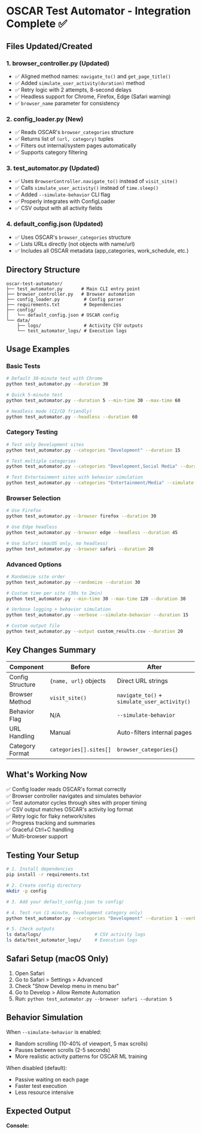 # OSCAR Test Automator - Integration Complete ✅

## Files Updated/Created

### 1. **browser_controller.py** (Updated)
- ✅ Aligned method names: `navigate_to()` and `get_page_title()`
- ✅ Added `simulate_user_activity(duration)` method
- ✅ Retry logic with 2 attempts, 8-second delays
- ✅ Headless support for Chrome, Firefox, Edge (Safari warning)
- ✅ `browser_name` parameter for consistency

### 2. **config_loader.py** (New)
- ✅ Reads OSCAR's `browser_categories` structure
- ✅ Returns list of `(url, category)` tuples
- ✅ Filters out internal/system pages automatically
- ✅ Supports category filtering

### 3. **test_automator.py** (Updated)
- ✅ Uses `BrowserController.navigate_to()` instead of `visit_site()`
- ✅ Calls `simulate_user_activity()` instead of `time.sleep()`
- ✅ Added `--simulate-behavior` CLI flag
- ✅ Properly integrates with ConfigLoader
- ✅ CSV output with all activity fields

### 4. **default_config.json** (Updated)
- ✅ Uses OSCAR's `browser_categories` structure
- ✅ Lists URLs directly (not objects with name/url)
- ✅ Includes all OSCAR metadata (app_categories, work_schedule, etc.)

## Directory Structure

```
oscar-test-automator/
├── test_automator.py       # Main CLI entry point
├── browser_controller.py   # Browser automation
├── config_loader.py         # Config parser
├── requirements.txt         # Dependencies
├── config/
│   └── default_config.json # OSCAR config
└── data/
    ├── logs/                # Activity CSV outputs
    └── test_automator_logs/ # Execution logs
```

## Usage Examples

### Basic Tests
```bash
# Default 30-minute test with Chrome
python test_automator.py --duration 30

# Quick 5-minute test
python test_automator.py --duration 5 --min-time 30 --max-time 60

# Headless mode (CI/CD friendly)
python test_automator.py --headless --duration 60
```

### Category Testing
```bash
# Test only Development sites
python test_automator.py --categories "Development" --duration 15

# Test multiple categories
python test_automator.py --categories "Development,Social Media" --duration 20

# Test Entertainment sites with behavior simulation
python test_automator.py --categories "Entertainment/Media" --simulate-behavior --duration 10
```

### Browser Selection
```bash
# Use Firefox
python test_automator.py --browser firefox --duration 30

# Use Edge headless
python test_automator.py --browser edge --headless --duration 45

# Use Safari (macOS only, no headless)
python test_automator.py --browser safari --duration 20
```

### Advanced Options
```bash
# Randomize site order
python test_automator.py --randomize --duration 30

# Custom time per site (30s to 2min)
python test_automator.py --min-time 30 --max-time 120 --duration 30

# Verbose logging + behavior simulation
python test_automator.py --verbose --simulate-behavior --duration 15

# Custom output file
python test_automator.py --output custom_results.csv --duration 20
```

## Key Changes Summary

| Component | Before | After |
|-----------|--------|-------|
| Config Structure | `{name, url}` objects | Direct URL strings |
| Browser Method | `visit_site()` | `navigate_to()` + `simulate_user_activity()` |
| Behavior Flag | N/A | `--simulate-behavior` |
| URL Handling | Manual | Auto-filters internal pages |
| Category Format | `categories[].sites[]` | `browser_categories{}` |

## What's Working Now

✅ Config loader reads OSCAR's format correctly  
✅ Browser controller navigates and simulates behavior  
✅ Test automator cycles through sites with proper timing  
✅ CSV output matches OSCAR's activity log format  
✅ Retry logic for flaky network/sites  
✅ Progress tracking and summaries  
✅ Graceful Ctrl+C handling  
✅ Multi-browser support  

## Testing Your Setup

```bash
# 1. Install dependencies
pip install -r requirements.txt

# 2. Create config directory
mkdir -p config

# 3. Add your default_config.json to config/

# 4. Test run (1 minute, Development category only)
python test_automator.py --categories "Development" --duration 1 --verbose

# 5. Check outputs
ls data/logs/                    # CSV activity logs
ls data/test_automator_logs/     # Execution logs
```

## Safari Setup (macOS Only)

1. Open Safari
2. Go to Safari > Settings > Advanced
3. Check "Show Develop menu in menu bar"
4. Go to Develop > Allow Remote Automation
5. Run: `python test_automator.py --browser safari --duration 5`

## Behavior Simulation

When `--simulate-behavior` is enabled:
- Random scrolling (10-40% of viewport, 5 max scrolls)
- Pauses between scrolls (2-5 seconds)
- More realistic activity patterns for OSCAR ML training

When disabled (default):
- Passive waiting on each page
- Faster test execution
- Less resource intensive

## Expected Output

**Console:**

